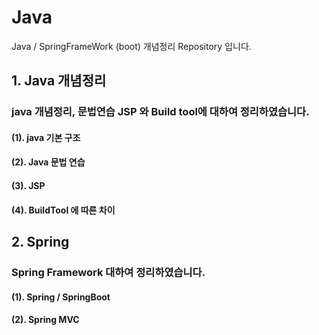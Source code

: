 # Java
Java / SpringFrameWork (boot) 개념정리 Repository 입니다.

## 1. Java 개념정리 ##
### java 개념정리, 문법연습 JSP 와 Build tool에 대하여 정리하였습니다. ###
#### (1). java 기본 구조
#### (2). Java 문법 연습
#### (3). JSP
#### (4). BuildTool 에 따른 차이

## 2. Spring ##

### Spring Framework 대하여 정리하였습니다. ###
#### (1). Spring / SpringBoot
#### (2). Spring MVC